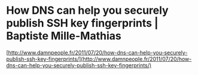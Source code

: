 <!--
id: 19272976611
link: http://tumblr.atmos.org/post/19272976611/how-dns-can-help-you-securely-publish-ssh-key
slug: how-dns-can-help-you-securely-publish-ssh-key
date: Tue Mar 13 2012 20:02:42 GMT-0700 (PDT)
publish: 2012-03-013
tags: 
title: How DNS can help you securely publish SSH key fingerprints | Baptiste Mille-Mathias
-->


How DNS can help you securely publish SSH key fingerprints | Baptiste Mille-Mathias
===================================================================================

[http://www.damnpeople.fr/2011/07/20/how-dns-can-help-you-securely-publish-ssh-key-fingerprints/](http://www.damnpeople.fr/2011/07/20/how-dns-can-help-you-securely-publish-ssh-key-fingerprints/)

